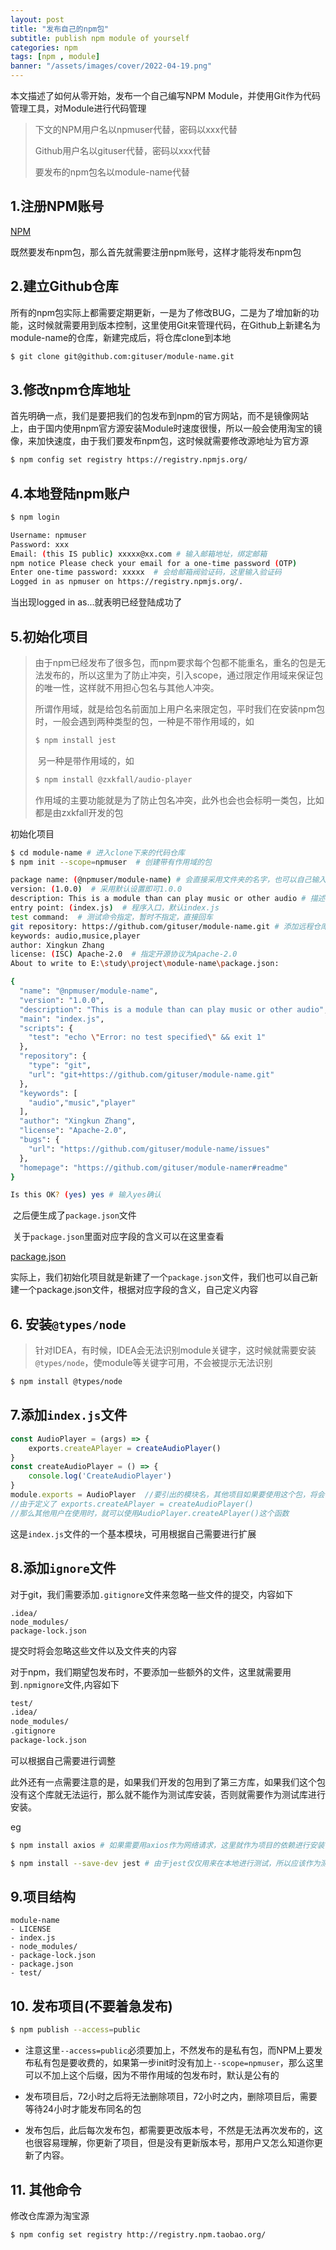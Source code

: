 ```yaml
---
layout: post
title: "发布自己的npm包"
subtitle: publish npm module of yourself
categories: npm
tags: [npm , module]
banner: "/assets/images/cover/2022-04-19.png"
---
```


本文描述了如何从零开始，发布一个自己编写NPM Module，并使用Git作为代码管理工具，对Module进行代码管理
<!--more-->

> 下文的NPM用户名以npmuser代替，密码以xxx代替
>
> Github用户名以gituser代替，密码以xxx代替
>
> 要发布的npm包名以module-name代替

## 1.注册NPM账号

[NPM](https://www.npmjs.com)

既然要发布npm包，那么首先就需要注册npm账号，这样才能将发布npm包

## 2.建立Github仓库

​	所有的npm包实际上都需要定期更新，一是为了修改BUG，二是为了增加新的功能，这时候就需要用到版本控制，这里使用Git来管理代码，在Github上新建名为module-name的仓库，新建完成后，将仓库clone到本地

```bash
$ git clone git@github.com:gituser/module-name.git
```

## 3.修改npm仓库地址

​	首先明确一点，我们是要把我们的包发布到npm的官方网站，而不是镜像网站上，由于国内使用npm官方源安装Module时速度很慢，所以一般会使用淘宝的镜像，来加快速度，由于我们要发布npm包，这时候就需要修改源地址为官方源

```bash
$ npm config set registry https://registry.npmjs.org/
```

## 4.本地登陆npm账户

```bash
$ npm login

Username: npmuser  
Password: xxx
Email: (this IS public) xxxxx@xx.com # 输入邮箱地址，绑定邮箱
npm notice Please check your email for a one-time password (OTP)
Enter one-time password: xxxxx  # 会给邮箱阀验证码，这里输入验证码
Logged in as npmuser on https://registry.npmjs.org/.
```

当出现logged in as...就表明已经登陆成功了

## 5.初始化项目

>  	由于npm已经发布了很多包，而npm要求每个包都不能重名，重名的包是无法发布的，所以这里为了防止冲突，引入scope，通过限定作用域来保证包的唯一性，这样就不用担心包名与其他人冲突。
>
> 所谓作用域，就是给包名前面加上用户名来限定包，平时我们在安装npm包时，一般会遇到两种类型的包，一种是不带作用域的，如
>
> ```bash
> $ npm install jest
> ```
>
> ​	另一种是带作用域的，如
>
> ```bash
> $ npm install @zxkfall/audio-player
> ```
>
> ​	作用域的主要功能就是为了防止包名冲突，此外也会也会标明一类包，比如都是由zxkfall开发的包

初始化项目

```bash
$ cd module-name # 进入clone下来的代码仓库
$ npm init --scope=npmuser  # 创建带有作用域的包  

package name: (@npmuser/module-name) # 会直接采用文件夹的名字，也可以自己输入，注意作用域
version: (1.0.0)  # 采用默认设置即可1.0.0
description: This is a module than can play music or other audio # 描述
entry point: (index.js)  # 程序入口，默认index.js
test command:  # 测试命令指定，暂时不指定，直接回车
git repository: https://github.com/gituser/module-name.git # 添加远程仓库地址
keywords: audio,musice,player
author: Xingkun Zhang
license: (ISC) Apache-2.0  # 指定开源协议为Apache-2.0
About to write to E:\study\project\module-name\package.json:

{
  "name": "@npmuser/module-name",
  "version": "1.0.0",
  "description": "This is a module than can play music or other audio",
  "main": "index.js",
  "scripts": {
    "test": "echo \"Error: no test specified\" && exit 1"
  },
  "repository": {
    "type": "git",
    "url": "git+https://github.com/gituser/module-name.git"
  },
  "keywords": [
    "audio","music","player"
  ],
  "author": "Xingkun Zhang",
  "license": "Apache-2.0",
  "bugs": {
    "url": "https://github.com/gituser/module-name/issues"
  },
  "homepage": "https://github.com/gituser/module-namer#readme"
}

Is this OK? (yes) yes # 输入yes确认
```

​	之后便生成了`package.json`文件

​	关于`package.json`里面对应字段的含义可以在这里查看

[package.json](https://docs.npmjs.com/cli/v6/configuring-npm/package-json)

​	实际上，我们初始化项目就是新建了一个`package.json`文件，我们也可以自己新建一个package.json文件，根据对应字段的含义，自己定义内容

## 6. 安装`@types/node`

> 针对IDEA，有时候，IDEA会无法识别module关键字，这时候就需要安装`@types/node`，使module等关键字可用，不会被提示无法识别

```bash
$ npm install @types/node
```

## 7.添加`index.js`文件

```js
const AudioPlayer = (args) => {
    exports.createAPlayer = createAudioPlayer()
}
const createAudioPlayer = () => {
    console.log('CreateAudioPlayer')
}
module.exports = AudioPlayer  //要引出的模块名，其他项目如果要使用这个包，将会导入AudioPlayer
//由于定义了 exports.createAPlayer = createAudioPlayer()
//那么其他用户在使用时，就可以使用AudioPlayer.createAPlayer()这个函数
```

​	这是`index.js`文件的一个基本模块，可用根据自己需要进行扩展

## 8.添加`ignore`文件

对于git，我们需要添加`.gitignore`文件来忽略一些文件的提交，内容如下

```
.idea/
node_modules/
package-lock.json
```

提交时将会忽略这些文件以及文件夹的内容

对于npm，我们期望包发布时，不要添加一些额外的文件，这里就需要用到`.npmignore`文件,内容如下

```bash
test/
.idea/
node_modules/
.gitignore
package-lock.json
```

可以根据自己需要进行调整

此外还有一点需要注意的是，如果我们开发的包用到了第三方库，如果我们这个包没有这个库就无法运行，那么就不能作为测试库安装，否则就需要作为测试库进行安装。

eg

```bash
$ npm install axios # 如果需要用axios作为网络请求，这里就作为项目的依赖进行安装
```

```bash
$ npm install --save-dev jest # 由于jest仅仅用来在本地进行测试，所以应该作为测试库来安装
```

## 9.项目结构

```
module-name
- LICENSE
- index.js
- node_modules/
- package-lock.json
- package.json
- test/
```

## 10. 发布项目(不要着急发布)

```bash
$ npm publish --access=public
```

- 注意这里`--access=public`必须要加上，不然发布的是私有包，而NPM上要发布私有包是要收费的，如果第一步init时没有加上`--scope=npmuser`，那么这里可以不加上这个后缀，因为不带作用域的包发布时，默认是公有的

- 发布项目后，72小时之后将无法删除项目，72小时之内，删除项目后，需要等待24小时才能发布同名的包
- 发布包后，此后每次发布包，都需要更改版本号，不然是无法再次发布的，这也很容易理解，你更新了项目，但是没有更新版本号，那用户又怎么知道你更新了内容。

## 11. 其他命令

修改仓库源为淘宝源

```bash
$ npm config set registry http://registry.npm.taobao.org/
```



